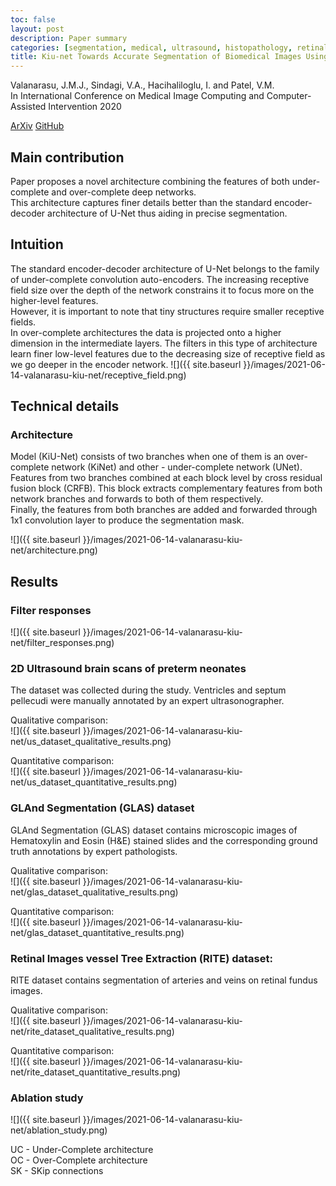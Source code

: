 ```yaml
---
toc: false
layout: post
description: Paper summary
categories: [segmentation, medical, ultrasound, histopathology, retinal images, miccai]
title: Kiu-net Towards Accurate Segmentation of Biomedical Images Using Over-complete Representations
---
```


Valanarasu, J.M.J., Sindagi, V.A., Hacihaliloglu, I. and Patel, V.M.  
In International Conference on Medical Image Computing and Computer-Assisted Intervention 2020

[ArXiv](https://arxiv.org/abs/2006.04878) [GitHub](https://github.com/jeya-maria-jose/KiU-Net-pytorch)


## Main contribution
Paper proposes a novel architecture combining the features of both under-complete and over-complete deep networks.  
This architecture captures finer details better than the standard encoder-decoder architecture of U-Net
thus aiding in precise segmentation.


## Intuition
The standard encoder-decoder architecture of U-Net belongs to the family of under-complete convolution auto-encoders.
The increasing receptive field size over the depth of the network constrains it to focus more
on the higher-level features.  
However, it is important to note that tiny structures require smaller receptive fields.  
In over-complete architectures the data is projected onto a higher dimension in the intermediate layers.
The filters in this type of architecture learn finer low-level features due to the decreasing size
of receptive field as we go deeper in the encoder network.
![]({{ site.baseurl }}/images/2021-06-14-valanarasu-kiu-net/receptive_field.png)


## Technical details

### Architecture
Model (KiU-Net) consists of two branches when one of them is an over-complete network (KiNet)
and other - under-complete network (UNet).  
Features from two branches combined at each block level by cross residual fusion block (CRFB).
This block extracts complementary features from both network branches and forwards to both of them respectively.  
Finally, the features from both branches are added and forwarded through 1x1 convolution layer
to produce the segmentation mask.

![]({{ site.baseurl }}/images/2021-06-14-valanarasu-kiu-net/architecture.png)


## Results

### Filter responses

![]({{ site.baseurl }}/images/2021-06-14-valanarasu-kiu-net/filter_responses.png)

### 2D Ultrasound brain scans of preterm neonates
The dataset was collected during the study.
Ventricles and septum pellecudi were manually annotated by an expert ultrasonographer.

Qualitative comparison:  
![]({{ site.baseurl }}/images/2021-06-14-valanarasu-kiu-net/us_dataset_qualitative_results.png)

Quantitative comparison:  
![]({{ site.baseurl }}/images/2021-06-14-valanarasu-kiu-net/us_dataset_quantitative_results.png)

### GLAnd Segmentation (GLAS) dataset
GLAnd Segmentation (GLAS) dataset contains microscopic images of Hematoxylin and Eosin (H&E) stained slides
and the corresponding ground truth annotations by expert pathologists.

Qualitative comparison:  
![]({{ site.baseurl }}/images/2021-06-14-valanarasu-kiu-net/glas_dataset_qualitative_results.png)

Quantitative comparison:  
![]({{ site.baseurl }}/images/2021-06-14-valanarasu-kiu-net/glas_dataset_quantitative_results.png)

### Retinal Images vessel Tree Extraction (RITE) dataset:
RITE dataset contains segmentation of arteries and veins on retinal fundus images.

Qualitative comparison:  
![]({{ site.baseurl }}/images/2021-06-14-valanarasu-kiu-net/rite_dataset_qualitative_results.png)

Quantitative comparison:  
![]({{ site.baseurl }}/images/2021-06-14-valanarasu-kiu-net/rite_dataset_quantitative_results.png)

### Ablation study

![]({{ site.baseurl }}/images/2021-06-14-valanarasu-kiu-net/ablation_study.png)

UC - Under-Complete architecture  
OC - Over-Complete architecture  
SK - SKip connections

